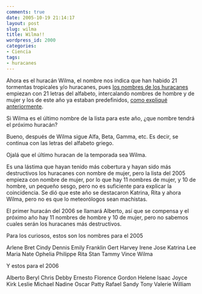 ```yaml
---
comments: true
date: 2005-10-19 21:14:17
layout: post
slug: wilma
title: Wilma!!
wordpress_id: 2000
categories:
- Ciencia
tags:
- huracanes
---
```




Ahora es el huracán Wilma, el nombre nos indica que han habido 21 tormentas tropicales y/o huracanes, pues [los nombres de los huracanes](http://www.lnds.net/2005/09/los_nombres_de_los_huracanes.html) empiezan con 21 letras del alfabeto, intercalando nombres de hombre y de mujer y los de este año ya estaban predefinidos, [como expliqué anteriormente](http://www.lnds.net/2005/09/los_nombres_de_los_huracanes.html).

Si Wilma es el último nombre de la lista para este año, ¿que nombre tendrá el próximo huracán?








Bueno, después de Wilma sigue Alfa, Beta, Gamma, etc. Es decir, se continua con las letras del alfabeto griego.

Ojalá que el último huracan de la temporada sea Wilma.

Es una lástima que hayan tenido más cobertura y hayan sido más destructivos los huracanes con nombre de mujer, pero la lista del 2005 empieza con nombre de mujer, por lo que hay 11 nombres de mujer, y 10 de hombre, un pequeño sesgo, pero no es suficiente para explicar la coincidencia. Se dió que este año se destacaron Katrina, Rita y ahora Wilma, pero no es que lo meteorólogos sean machistas.

El primer huracán del 2006 se llamará Alberto, así que se compensa y el próximo año hay 11 nombres de hombre y 10 de mujer, pero no sabemos cuales serán los huracanes más destructivos.

Para los curiosos, estos son los nombres para el 2005

Arlene
Bret
Cindy
Dennis
Emily
Franklin
Gert
Harvey
Irene
Jose
Katrina
Lee
Maria
Nate
Ophelia
Philippe
Rita
Stan
Tammy
Vince
Wilma



Y estos para el 2006

Alberto
Beryl
Chris
Debby
Ernesto
Florence
Gordon
Helene
Isaac
Joyce
Kirk
Leslie
Michael
Nadine
Oscar
Patty
Rafael
Sandy
Tony
Valerie
William





